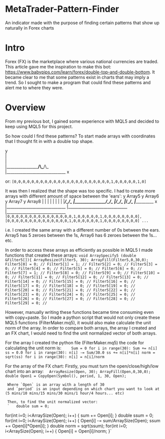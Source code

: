 # MetaTrader-Pattern-Finder
An indicator made with the purpose of finding certain patterns that show up naturally in Forex charts

# Intro 
Forex (FX) is the marketplace where various national currencies are traded. This article gave me the inspiration to make this bot: https://www.babypips.com/learn/forex/double-top-and-double-bottom. It became clear to me that some patterns exist in charts that may imply a trend. So I sought to make a program that could find these patterns and alert me to where they were. 

# Overview
From my previous bot, I gained some experience with MQL5 and decided to keep using MQL5 for this project. 

So how could I find these patterns? To start made arrays with coordinates that I thought fit in with a double top shape. 

y  
|  
|  
|\____________________/\\\_____/\\\_  
|\______________________________ x  

or:
`[0,0,0,0,0,0,0,0,0,0,0,0,0,0,0,0,0,0,0,0,0,0,1,0,0,0,0,0,1,0]`

It was then I realized that the shape was too specific. I had to create more arrays with different amount of space between the 'ears':
y            Array5                y            Array6              y           Array7               y             Array8
|                                  |                                |                                |
|                                  |                                |                                |
|____________________/\_____/\_    |___________________/\______/\_  |__________________/\_______/\_  |_________________/\________/\_
|______________________________ x  |______________________________  |______________________________  |______________________________
`[0,0,0,0,0,0,0,0,0,0,0,0,0,0,0,1,0,0,0,0,0,1,0,0,0,0,0,0,0,0], [0,0,0,0,0,0,0,0,0,0,0,0,0,0,1,0,0,0,0,0,0,1,0,0,0,0,0,0,0,0] ... `

i.e. I created the same array with a different number of 0s between the ears. Array5 has 5 zeroes between the 1s, Array6 has 6 zeroes between the 1s... etc. 

In order to access these arrays as efficiently as possible in MQL5 I made functions that created these arrays: 
`void ArraySpecify5 (double &Filter5[]){
ArrayResize(Filter5, 30);
ArrayFill(Filter5,0,30,0);
 Filter5[0] = 0; //
 Filter5[1] = 1; //
 Filter5[2] = 0; //
 Filter5[3] = 0; //
 Filter5[4] = 0; //
 Filter5[5] = 0; //
 Filter5[6] = 0; //
 Filter5[7] = 1; //
 Filter5[8] = 0; //
 Filter5[9] = 0; //
 Filter5[10] = 0; //
 Filter5[11] = 0; //
 Filter5[12] = 0; //
 Filter5[13] = 0; //
 Filter5[14] = 0; //
 Filter5[15] = 0; //
 Filter5[16] = 0; //
 Filter5[17] = 0; //
 Filter5[18] = 0; //
 Filter5[19] = 0; //
 Filter5[20] = 0; //
 Filter5[21] = 0; //
 Filter5[22] = 0; //
 Filter5[23] = 0; //
 Filter5[24] = 0; //
 Filter5[25] = 0; //
 Filter5[26] = 0; //
 Filter5[27] = 0; //
 Filter5[28] = 0; //
 Filter5[29] = 0; //
`
   
However, manually writing these functions became time consuming even with copy+paste. So I made a python script that would not only create these MQL5 functions (FilterMaker.mq5), it would also make calculate the unit norm of the array. In order to compare both arrays, the array I created and an FX chart, I would need to find the unit normalized vector of both arrays. 

  For the array I created the python file (FilterMaker.mq5) the code for calculating the unit norm is:
    ```    Sum = 0
    for i in range(30):
      Sum += n[i]
    ss = 0.0
    for i in range(30):
      n[i] -= Sum/30.0
      ss += n[i]*n[i]
    norm = sqrt(ss)
    for i in range(30):
      n[i] = n[i]/norm```
      
  For the array of the FX chart:
  Firstly, you must turn the open/close/high/low chart into an array:
      `   ArrayResize(Open, 30);
          ArrayFill(Open,0,30,0);
          double Open1 = CopyOpen(Symbol(), period, 1, 30, Open);
          `
         
     Where `Open` is an array with a length of 30
     and `period` is an input depending on which chart you want to look at (5 mins/10 mins/15 mins/30 mins/1 hour/4 hours... etc)
     
     Then, to find the unit normalized vector:
     `   double sum = 0;
   for(int i=0; i<ArraySize(Open); i++) {
      sum += Open[i];
   }
   double ssum = 0;
   for(int i=0; i<ArraySize(Open); i++) {
      Open[i] -= sum/ArraySize(Open);
      ssum += Open[i]*Open[i];
   }
   double norm = sqrt(ssum);
   for(int i=0; i<ArraySize(Open); i++) {
      Open[i] = Open[i]/norm;
   }`
   
   
